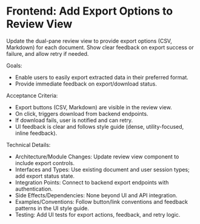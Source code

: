 # Frontend: Add Export Options to Review View

Update the dual-pane review view to provide export options (CSV, Markdown) for each document. Show clear feedback on export success or failure, and allow retry if needed.

Goals:
- Enable users to easily export extracted data in their preferred format.
- Provide immediate feedback on export/download status.

Acceptance Criteria:
- Export buttons (CSV, Markdown) are visible in the review view.
- On click, triggers download from backend endpoints.
- If download fails, user is notified and can retry.
- UI feedback is clear and follows style guide (dense, utility-focused, inline feedback).

Technical Details:
- Architecture/Module Changes: Update review view component to include export controls.
- Interfaces and Types: Use existing document and user session types; add export status state.
- Integration Points: Connect to backend export endpoints with authentication.
- Side Effects/Dependencies: None beyond UI and API integration.
- Examples/Conventions: Follow button/link conventions and feedback patterns in the UI style guide.
- Testing: Add UI tests for export actions, feedback, and retry logic.
